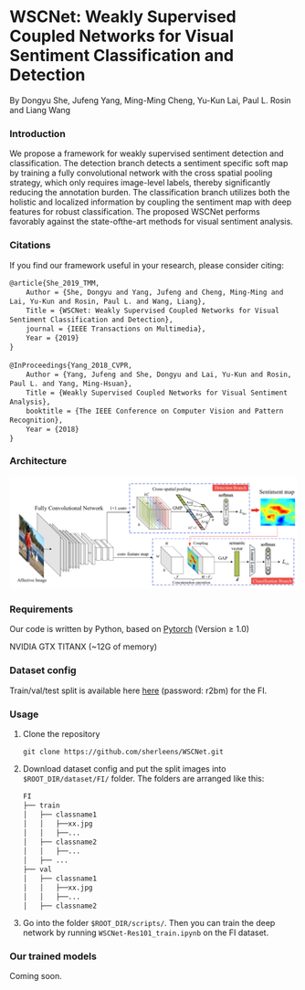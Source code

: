 # WSCNet: Weakly Supervised Coupled Networks for Visual Sentiment Classification and Detection

By Dongyu She, Jufeng Yang, Ming-Ming Cheng, Yu-Kun Lai, Paul L. Rosin and Liang Wang

### Introduction

We propose a framework for weakly supervised sentiment detection and classification. The detection branch detects a sentiment specific soft map by training a fully convolutional network with the cross spatial pooling strategy, which only requires image-level labels, thereby significantly reducing the annotation burden. The classification branch utilizes both the holistic and localized information by coupling the sentiment map with deep features for robust classification. The proposed WSCNet performs favorably against the state-ofthe-art methods for visual sentiment analysis.

### Citations

If you find our framework useful in your research, please consider citing:

    @article{She_2019_TMM,
    	Author = {She, Dongyu and Yang, Jufeng and Cheng, Ming-Ming and Lai, Yu-Kun and Rosin, Paul L. and Wang, Liang},
    	Title = {WSCNet: Weakly Supervised Coupled Networks for Visual Sentiment Classification and Detection},
    	journal = {IEEE Transactions on Multimedia},
    	Year = {2019}
    }

    @InProceedings{Yang_2018_CVPR,
    	Author = {Yang, Jufeng and She, Dongyu and Lai, Yu-Kun and Rosin, Paul L. and Yang, Ming-Hsuan},
    	Title = {Weakly Supervised Coupled Networks for Visual Sentiment Analysis},
    	booktitle = {The IEEE Conference on Computer Vision and Pattern Recognition},
    	Year = {2018}
    }


### Architecture
<p align="left">
<img src="images/framework.jpg" alt="framework" width="900px">
</p>

### Requirements

Our code is written by Python, based on [Pytorch](https://pytorch.org/) (Version ≥ 1.0)

NVIDIA GTX TITANX (~12G of memory)


### Dataset config

Train/val/test split is available here [here](https://pan.baidu.com/s/1YLludq6JYQZcCIEXgiMH2Q) (password: r2bm) for the FI.


### Usage

1. Clone the repository
    ```Shell
    git clone https://github.com/sherleens/WSCNet.git
    ```

2. Download dataset config and put the split images into `$ROOT_DIR/dataset/FI/` folder. The folders are arranged like this:
    ```Shell
    FI
    ├── train
    │   ├── classname1
    │   │   ├──xx.jpg
    │   │   ├──...
    │   ├── classname2
    │   │   ├──...
    │   ├── ...
    ├── val
    │   ├── classname1
    │   │   ├──xx.jpg
    │   │   ├──...
    │   ├── classname2
    ```

3. Go into the folder `$ROOT_DIR/scripts/`. Then you can train the deep network by running `WSCNet-Res101_train.ipynb` on the FI dataset.


### Our trained models

Coming soon.
